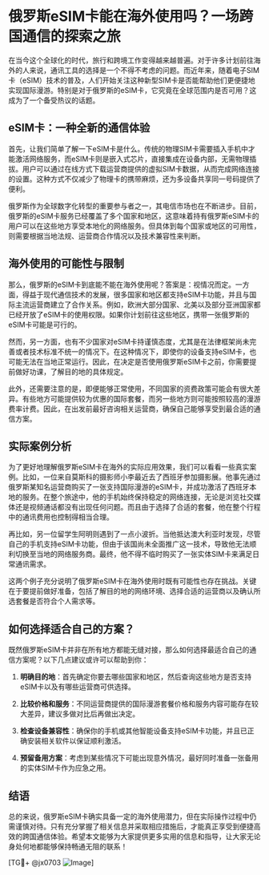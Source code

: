# 俄罗斯eSIM卡能在海外使用吗？一场跨国通信的探索之旅

在当今这个全球化的时代，旅行和跨境工作变得越来越普遍。对于许多计划前往海外的人来说，通讯工具的选择是一个不得不考虑的问题。而近年来，随着电子SIM卡（eSIM）技术的普及，人们开始关注这种新型SIM卡是否能帮助他们更便捷地实现国际漫游。特别是对于俄罗斯的eSIM卡，它究竟在全球范围内是否可用？这成为了一个备受热议的话题。

## eSIM卡：一种全新的通信体验

首先，让我们简单了解一下eSIM卡是什么。传统的物理SIM卡需要插入手机中才能激活网络服务，而eSIM卡则是嵌入式芯片，直接集成在设备内部，无需物理插拔。用户可以通过在线方式下载运营商提供的虚拟SIM卡数据，从而完成网络连接的设置。这种方式不仅减少了物理卡的携带麻烦，还为多设备共享同一号码提供了便利。

俄罗斯作为全球数字化转型的重要参与者之一，其电信市场也在不断进步。目前，俄罗斯的eSIM卡服务已经覆盖了多个国家和地区，这意味着持有俄罗斯eSIM卡的用户可以在这些地方享受本地化的网络服务。但具体到每个国家或地区的可用性，则需要根据当地法规、运营商合作情况以及技术兼容性来判断。

## 海外使用的可能性与限制

那么，俄罗斯的eSIM卡到底能不能在海外使用呢？答案是：视情况而定。一方面，得益于现代通信技术的发展，很多国家和地区都支持eSIM卡功能，并且与国际主流运营商建立了合作关系。例如，欧洲大部分国家、北美以及部分亚洲国家都已经开放了eSIM卡的使用权限。如果你计划前往这些地区，携带一张俄罗斯的eSIM卡可能是可行的。

然而，另一方面，也有不少国家对eSIM卡持谨慎态度，尤其是在法律框架尚未完善或者技术标准不统一的情况下。在这种情况下，即使你的设备支持eSIM卡，也可能无法在当地正常运行。因此，在决定是否使用俄罗斯eSIM卡之前，你需要提前做好功课，了解目的地的具体规定。

此外，还需要注意的是，即便能够正常使用，不同国家的资费政策可能会有很大差异。有些地方可能提供较为优惠的国际套餐，而另一些地方则可能按照较高的漫游费率计费。因此，在出发前最好咨询相关运营商，确保自己能够享受到最合适的通信方案。

## 实际案例分析

为了更好地理解俄罗斯eSIM卡在海外的实际应用效果，我们可以看看一些真实案例。比如，一位来自莫斯科的摄影师小李最近去了西班牙参加摄影展。他事先通过俄罗斯某知名运营商购买了一张支持国际漫游的eSIM卡，并成功激活了西班牙本地的服务。在整个旅途中，他的手机始终保持稳定的网络连接，无论是浏览社交媒体还是视频通话都没有出现任何问题。而且由于选择了合适的套餐，他在整个行程中的通讯费用也控制得相当合理。

再比如，另一位留学生阿明则遇到了一点小波折。当他抵达澳大利亚时发现，尽管自己的手机支持eSIM卡功能，但由于该国尚未全面推广这一技术，导致他无法顺利切换至当地的网络服务商。最终，他不得不临时购买了一张实体SIM卡来满足日常通讯需求。

这两个例子充分说明了俄罗斯eSIM卡在海外使用时既有可能性也存在挑战。关键在于要提前做好准备，包括了解目的地的网络环境、选择合适的运营商以及确认所选套餐是否符合个人需求等。

## 如何选择适合自己的方案？

既然俄罗斯eSIM卡并非在所有地方都能无缝对接，那么如何选择最适合自己的通信方案呢？以下几点建议或许可以帮助到你：

1. **明确目的地**：首先确定你要去哪些国家和地区，然后查询这些地方是否支持eSIM卡以及有哪些运营商可供选择。
   
2. **比较价格和服务**：不同运营商提供的国际漫游套餐价格和服务内容可能存在较大差异，建议多做对比后再做出决定。
   
3. **检查设备兼容性**：确保你的手机或其他智能设备支持eSIM卡功能，并且已正确安装相关软件以保证顺利激活。
   
4. **预留备用方案**：考虑到某些情况下可能出现意外情况，最好同时准备一张备用的实体SIM卡作为应急之用。

## 结语

总的来说，俄罗斯eSIM卡确实具备一定的海外使用潜力，但在实际操作过程中仍需谨慎对待。只有充分掌握了相关信息并采取相应措施后，才能真正享受到便捷高效的跨国通信体验。希望本文能够为大家提供更多实用的信息和指导，让大家无论身处何地都能够保持畅通无阻的联系！

[TG💪+ @jx0703 ![Image](https://github.com/user-attachments/assets/dbca1d08-cadb-493c-b0ec-ad6f7a83f270)]